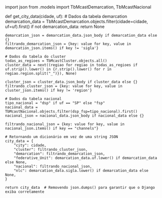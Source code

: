 import json
from .models import TbMcastDemarcation, TbMcastNacional

def get_city_data(cidade, uf):
    # Dados da tabela demarcation
    demarcation_data = TbMcastDemarcation.objects.filter(cidade=cidade, uf=uf).first()
    if not demarcation_data:
        return None
    
    demarcation_json = demarcation_data.json_body if demarcation_data else {}  
    filtrando_demarcation_json = {key: value for key, value in demarcation_json.items() if key != 'sigla'}

    # Dados da tabela do cluster
    todas_as_regioes = TbMcastCluster.objects.all()
    cluster_data = next((regiao for regiao in todas_as_regioes if uf.strip().lower() in {r.strip().lower() for r in regiao.region.split("_")}), None)

    cluster_json = cluster_data.json_body if cluster_data else {}  
    filtrando_cluster_json = {key: value for key, value in cluster_json.items() if key != 'region'}

    # Dados da tabela nacional
    tipo_nacional = "dsp" if uf == "SP" else "fsp"
    nacional_data = TbMcastNacional.objects.filter(dsp_fsp=tipo_nacional).first()
    nacional_json = nacional_data.json_body if nacional_data else {}

    filtrando_nacional_json = {key: value for key, value in nacional_json.items() if key == "channels"}

    # Retornando um dicionário em vez de uma string JSON
    city_data = {
        "city": cidade,
        "cluster": filtrando_cluster_json,  
        "demarcation": filtrando_demarcation_json,  
        "federative_Unit": demarcation_data.uf.lower() if demarcation_data else None,
        "nacional": filtrando_nacional_json,  
        "nlc": demarcation_data.sigla.lower() if demarcation_data else None,
    }

    return city_data  # Removendo json.dumps() para garantir que o Django exiba corretamente
